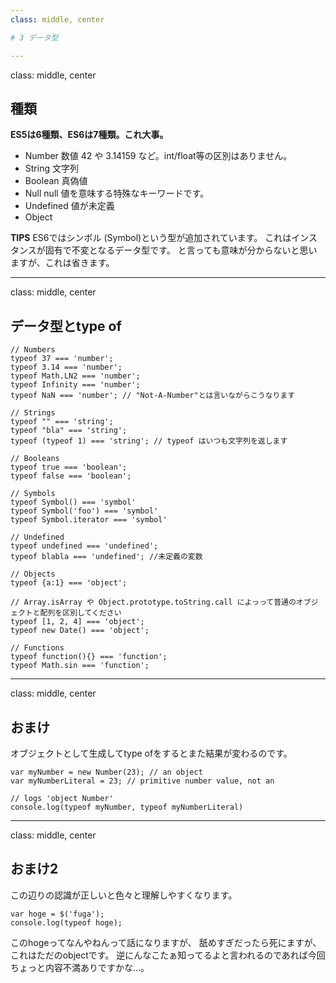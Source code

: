 ```yaml
---
class: middle, center

# 3 データ型

---
```

class: middle, center
## 種類

__ES5は6種類、ES6は7種類。これ大事。__

-	Number 数値 42 や 3.14159 など。int/float等の区別はありません。
-	String 文字列 
-	Boolean 真偽値
-	Null null 値を意味する特殊なキーワードです。
-	Undefined 値が未定義
-	Object

**TIPS**
ES6ではシンボル (Symbol)という型が追加されています。
これはインスタンスが固有で不変となるデータ型です。
と言っても意味が分からないと思いますが、これは省きます。

---
class: middle, center
## データ型とtype of

```
// Numbers
typeof 37 === 'number';
typeof 3.14 === 'number';
typeof Math.LN2 === 'number';
typeof Infinity === 'number';
typeof NaN === 'number'; // "Not-A-Number"とは言いながらこうなります

// Strings
typeof "" === 'string';
typeof "bla" === 'string';
typeof (typeof 1) === 'string'; // typeof はいつも文字列を返します

// Booleans
typeof true === 'boolean';
typeof false === 'boolean';

// Symbols
typeof Symbol() === 'symbol'
typeof Symbol('foo') === 'symbol'
typeof Symbol.iterator === 'symbol'

// Undefined
typeof undefined === 'undefined';
typeof blabla === 'undefined'; //未定義の変数

// Objects
typeof {a:1} === 'object';

// Array.isArray や Object.prototype.toString.call によっって普通のオブジェクトと配列を区別してください
typeof [1, 2, 4] === 'object'; 
typeof new Date() === 'object';

// Functions
typeof function(){} === 'function';
typeof Math.sin === 'function';

```

---
class: middle, center
## おまけ

オブジェクトとして生成してtype ofをするとまた結果が変わるのです。

```
var myNumber = new Number(23); // an object
var myNumberLiteral = 23; // primitive number value, not an 

// logs 'object Number'
console.log(typeof myNumber, typeof myNumberLiteral)
```

---
class: middle, center
## おまけ2
この辺りの認識が正しいと色々と理解しやすくなります。

```
var hoge = $('fuga');
console.log(typeof hoge);
```
このhogeってなんやねんって話になりますが、
舐めすぎだったら死にますが、これはただのobjectです。
逆にんなこたぁ知ってるよと言われるのであれば今回ちょっと内容不満ありですかな…。

